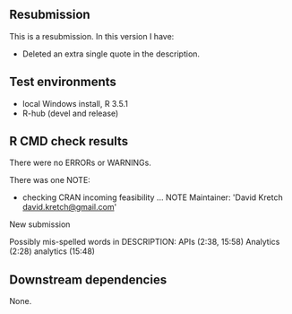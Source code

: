 ## Resubmission
This is a resubmission. In this version I have:

* Deleted an extra single quote in the description.

## Test environments
* local Windows install, R 3.5.1
* R-hub (devel and release)

## R CMD check results

There were no ERRORs or WARNINGs.

There was one NOTE:

* checking CRAN incoming feasibility ... NOTE
Maintainer: 'David Kretch <david.kretch@gmail.com>'

New submission

Possibly mis-spelled words in DESCRIPTION:
  APIs (2:38, 15:58)
  Analytics (2:28)
  analytics (15:48)

## Downstream dependencies

None.
